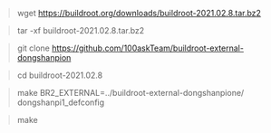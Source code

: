  
 > wget https://buildroot.org/downloads/buildroot-2021.02.8.tar.bz2
 
 > tar -xf  buildroot-2021.02.8.tar.bz2
  
 > git clone https://github.com/100askTeam/buildroot-external-dongshanpion
 
 > cd  buildroot-2021.02.8
  
 > make  BR2_EXTERNAL=../buildroot-external-dongshanpione/ dongshanpi1_defconfig
 
 > make
